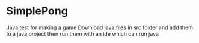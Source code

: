# SimplePong
Java test for making a game
Download java files in src folder and add them to a java project then run them with an ide which can run java
